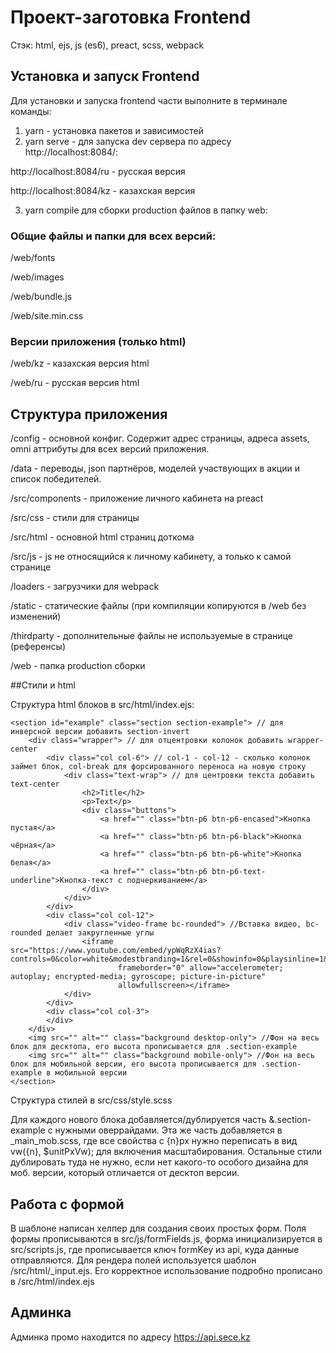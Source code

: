 # Проект-заготовка Frontend

Стэк: html, ejs, js (es6), preact, scss, webpack

## Установка и запуск Frontend

Для установки и запуска frontend части выполните в терминале команды:

1. yarn - установка пакетов и зависимостей
2. yarn serve - для запуска dev сервера по адресу http://localhost:8084/:

http://localhost:8084/ru - русская версия

http://localhost:8084/kz - казахская версия

3. yarn compile для сборки production файлов в папку web:

### Общие файлы и папки для всех версий:

/web/fonts

/web/images

/web/bundle.js

/web/site.min.css

### Версии приложения (только html)

/web/kz - казахская версия html

/web/ru - русская версия html

## Структура приложения

/config - основной конфиг. Содержит адрес страницы, адреса assets, omni аттрибуты для всех версий приложения.

/data - переводы, json партнёров, моделей участвующих в акции и список победителей.

/src/components - приложение личного кабинета на preact

/src/css - стили для страницы

/src/html - основной html страниц доткома

/src/js - js не относящийся к личному кабинету, а только к самой странице

/loaders - загрузчики для webpack

/static - статические файлы (при компиляции копируются в /web без изменений)

/thirdparty - дополнительные файлы не используемые в странице (референсы)

/web - папка production сборки

##Стили и html

Структура html блоков в src/html/index.ejs:

```
<section id="example" class="section section-example"> // для инверсной версии добавить section-invert
    <div class="wrapper"> // для отцентровки колонок добавить wrapper-center
        <div class="col col-6"> // col-1 - col-12 - сколько колонок займет блок, col-break для форсированного переноса на новую строку
            <div class="text-wrap"> // для центровки текста добавить text-center
                <h2>Title</h2>
                <p>Text</p>
                <div class="buttons">
                    <a href="" class="btn-p6 btn-p6-encased">Кнопка пустая</a>
                    <a href="" class="btn-p6 btn-p6-black">Кнопка чёрная</a>
                    <a href="" class="btn-p6 btn-p6-white">Кнопка белая</a>
                    <a href="" class="btn-p6 btn-p6-text-underline">Кнопка-текст с подчеркиванием</a>
                </div>
            </div>
        </div>
        <div class="col col-12">
            <div class="video-frame bc-rounded"> //Вставка видео, bc-rounded делает закругленные углы
                <iframe src="https://www.youtube.com/embed/ypWqRzX4ias?controls=0&color=white&modestbranding=1&rel=0&showinfo=0&playsinline=1&loop=1"
                        frameborder="0" allow="accelerometer; autoplay; encrypted-media; gyroscope; picture-in-picture"
                        allowfullscreen></iframe>
            </div>
        </div>
        <div class="col col-3">
        </div>
    </div> 
    <img src="" alt="" class="background desktop-only"> //Фон на весь блок для десктопа, его высота прописывается для .section-example
    <img src="" alt="" class="background mobile-only"> //Фон на весь блок для мобильной версии, его высота прописывается для .section-example в мобильной версии
</section>
```

Структура стилей в src/css/style.scss

Для каждого нового блока добавляется/дублируется часть &.section-example с нужными оверрайдами. Эта же часть добавляется в _main_mob.scss, где все свойства с {n}px нужно переписать в вид vw({n}, $unitPxVw); для включения масштабирования. Остальные стили дублировать туда не нужно, если нет какого-то особого дизайна для моб. версии, который отличается от десктоп версии.  

## Работа с формой

В шаблоне написан хелпер для создания своих простых форм. Поля формы прописываются в src/js/formFields.js, форма инициализируется в src/scripts.js, где прописывается ключ formKey из api, куда данные отправляются. Для рендера полей используется шаблон /src/html/_input.ejs. Его корректное использование подробно прописано в /src/html/index.ejs

## Админка

Админка промо находится по адресу https://api.sece.kz